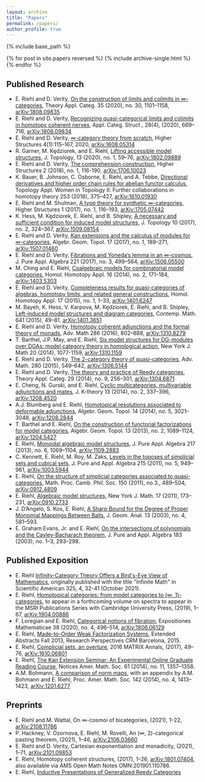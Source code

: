 ```yaml
---
layout: archive
title: "Papers"
permalink: /papers/
author_profile: true
---
```


{% include base_path %}

{% for post in site.papers reversed %}
  {% include archive-single.html %}
{% endfor %}

## Published Research

* E. Riehl and D. Verity, [On the construction of limits and colimits in &infin;-categories](https://emilyriehl.github.io/files/construction.pdf), Theory Appl. Categ. 35 (2020), no. 30, 1101–1158, [arXiv:1808.09835](https://arxiv.org/abs/1808.09835)
* E. Riehl and D. Verity, [Recognizing quasi-categorical limits and colimits in homotopy coherent nerves](https://emilyriehl.github.io/files/recognizing.pdf), Appl. Categ. Struct., 28(4), (2020), 669–716, [arXiv:1808.09834](https://arxiv.org/abs/1808.09834)
* E. Riehl and D. Verity, [&infin;-category theory from scratch](https://emilyriehl.github.io/files/scratch.pdf), Higher Structures 4(1):115–167, 2020, [arXiv:1608.05314](http://arxiv.org/abs/1608.05314)
* R. Garner, M. Kędziorek, and E. Riehl, [Lifting accessible model structures](https://emilyriehl.github.io/files/lifting.pdf), J. Topology, 13 (2020), no. 1, 59–76, [arXiv:1802.09889](https://arxiv.org/abs/1802.09889)
* E. Riehl and D. Verity, [The comprehension construction](https://emilyriehl.github.io/files/comprehension.pdf), Higher Structures 2 (2018), no. 1, 116-190, [arXiv:1706.10023](http://arxiv.org/abs/1706.10023)
* K. Bauer, B. Johnson, C. Osborne, E. Riehl, and A. Tebbe, [Directional derivatives and higher order chain rules for abelian functor calculus](https://emilyriehl.github.io/files/BJORT.pdf), Topology Appl. Women in Topology II: Further collaborations in homotopy theory 253 (2018), 375–427, [arXiv:1610.01930](https://arxiv.org/abs/1610.01930)
* E. Riehl and M. Shulman, [A type theory for synthetic &infin;-categories](https://emilyriehl.github.io/files/synthetic.pdf), Higher Structures 1 (2017), no. 1, 116–193, [arXiv:1705.07442](http://arxiv.org/abs/1705.07442)
* K. Hess, M. Kędziorek, E. Riehl, and B. Shipley, [A necessary and sufficient condition for induced model structures](https://emilyriehl.github.io/files/acyclicity.pdf), J. Topology 10 (2017), no. 2, 324–367, [arXiv:1509.08154](http://arxiv.org/abs/1509.08154)
* E. Riehl and D. Verity, [Kan extensions and the calculus of modules for ∞-categories](https://emilyriehl.github.io/files/equipment.pdf), Algebr. Geom. Topol. 17 (2017), no. 1, 189–271, [arXiv:1507.01460](http://arxiv.org/abs/1507.0146)
* E. Riehl and D. Verity, [Fibrations and Yoneda’s lemma in an ∞-cosmos](https://emilyriehl.github.io/files/yoneda.pdf), J. Pure Appl. Algebra 221 (2017), no. 3, 499–564, [arXiv:1506.05500](http://arxiv.org/abs/1506.05500)
* M. Ching and E. Riehl, [Coalgebraic models for combinatorial model categories](https://emilyriehl.github.io/files/coalgebraic.pdf), Homol. Homotopy Appl. 16 (2014), no. 2, 171–184, [arXiv:1403.5303](http://arxiv.org/abs/1403.5303)
* E. Riehl and D. Verity, [Completeness results for quasi-categories of algebras, homotopy limits, and related general constructions](https://emilyriehl.github.io/files/completeness.pdf), Homol. Homotopy Appl. 17 (2015), no. 1, 1–33, [arXiv:1401.6247](http://arxiv.org/abs/1401.6247)
* M. Bayeh, K. Hess, V. Karpova, M. Kędziorek, E. Riehl, and B. Shipley, [Left-induced model structures and diagram categories](https://emilyriehl.github.io/files/left-induced.pdf), Contemp. Math. 641 (2015), 49–81. [arXiv:1401.3651](http://arxiv.org/abs/1401.3651)
* E. Riehl and D. Verity, [Homotopy coherent adjunctions and the formal theory of monads](https://emilyriehl.github.io/files/adjunctions.pdf), Adv. Math 286 (2016), 802–888, [arXiv:1310.8279](http://arxiv.org/abs/1310.8279)
* T. Barthel, J.P. May, and E. Riehl, [Six model structures for DG-modules over DGAs: model category theory in homological action](https://emilyriehl.github.io/files/six.pdf), New York J. Math 20 (2014), 1077-1159, [arXiv:1310.1159](http://arxiv.org/abs/1310.1159)
* E. Riehl and D. Verity, [The 2-category theory of quasi-categories](https://emilyriehl.github.io/files/foundations.pdf), Adv. Math. 280 (2015), 549–642, [arXiv:1306.5144](http://arxiv.org/abs/1306.5144)
* E. Riehl and D. Verity, [The theory and practice of Reedy categories](https://emilyriehl.github.io/files/reedy.pdf), Theory Appl. Categ. 29 (2014), no. 9, 256–301, [arXiv:1304.6871](http://arxiv.org/abs/1304.6871)
* E. Cheng, N. Gurski, and E. Riehl, [Cyclic multicategories, multivariable adjunctions and mates](https://emilyriehl.github.io/files/mates.pdf), J. K-theory 13 (2014), no. 2, 337–396, [arXiv:1208.4520](http://arxiv.org/abs/1208.4520)
* A.J. Blumberg and E. Riehl, [Homotopical resolutions associated to deformable adjunctions](https://emilyriehl.github.io/files/resolutions.pdf), Algebr. Geom. Topol. 14 (2014), no. 5, 3021–3048, [arXiv:1208.2844](http://arxiv.org/abs/1208.2844)
* T. Barthel and E. Riehl, [On the construction of functorial factorizations for model categories](https://emilyriehl.github.io/files/hmodel.pdf), Algebr. Geom. Topol. 13 (2013), no. 2, 1089–1124, [arXiv:1204.5427](http://arxiv.org/abs/1204.5427)
* E. Riehl, [Monoidal algebraic model structures](https://emilyriehl.github.io/files/monoidal.pdf), J. Pure Appl. Algebra 217 (2013), no. 6, 1069–1104, [arXiv:1109.2883](http://arxiv.org/abs/1109.2883)
* C. Kennett, E. Riehl, M. Roy, M. Zaks, [Levels in the toposes of simplicial sets and cubical sets](https://emilyriehl.github.io/files/levels.pdf), J. Pure and Appl. Algebra 215 (2011), no. 5, 949–961, [arXiv:1003.5944](http://arxiv.org/abs/1003.5944)
* E. Riehl, [On the structure of simplicial categories associated to quasi-categories](https://emilyriehl.github.io/files/necklace.pdf), Math. Proc. Camb. Phil. Soc. 150 (2011), no.3., 489–504, [arXiv:0912.4809](http://arxiv.org/abs/0912.4809)
* E. Riehl, [Algebraic model structures](https://emilyriehl.github.io/files/algebraic.pdf), New York J. Math. 17 (2011), 173–231, [arXiv:0910.2733](http://arxiv.org/abs/0910.2733)
* J. D’Angelo, S. Kos, E. Riehl, [A Sharp Bound for the Degree of Proper Monomial Mappings Between Balls](https://emilyriehl.github.io/files/sharp-bound.pdf), J. Geom. Anal. 13 (2003), no. 4, 581–593.
* E. Graham Evans, Jr. and E. Riehl, [On the intersections of polynomials and the Cayley-Bacharach theorem](https://emilyriehl.github.io/files/cayley-bacharach.pdf), J. Pure and Appl. Algebra 183 (2003), no. 1–3, 293–298.

## Published Exposition
* E. Riehl [Infinity-Category Theory Offers a Bird's-Eye View of Mathematics](https://www.scientificamerican.com/article/infinity-category-theory-offers-a-birds-eye-view-of-mathematics/), originally published with the title "Infinite Math" in Scientific American 325, 4, 32-41 (October 2021).
* E. Riehl, [Homotopical categories: from model categories to (&infin;, 1)-categories](https://emilyriehl.github.io/files/homotopical.pdf), to appear in a forthcoming volume on spectra to appear in the MSRI Publications Series with Cambridge University Press, (2019), 1–67, [arXiv:1904.00886](https://arxiv.org/abs/1904.00886)
* F. Loregian and E. Riehl, [Categorical notions of fibration](https://emilyriehl.github.io/files/fibrations.pdf), Expositiones Mathematicae 38 (2020), no. 4, 496–514, [arXiv:1806.06129](https://arxiv.org/abs/1806.06129)
* E. Riehl, [Made-to-Order Weak Factorization Systems](https://emilyriehl.github.io/files/made-to-order-crm.pdf), Extended Abstracts Fall 2013, Research Perspectives CRM Barcelona, 2015.
* E. Riehl, [Complicial sets, an overture](https://emilyriehl.github.io/files/complicial.pdf), 2016 MATRIX Annals, (2017), 49–76, [arXiv:1610.06801](https://arxiv.org/abs/1610.06801)
* E. Riehl, [The Kan Extension Seminar: An Experimental Online Graduate Reading Course](https://emilyriehl.github.io/files/kan-extension-seminar.pdf), Notices Amer. Math. Soc. 61 (2014), no. 11, 1357–1358.
* A.M. Bohmann, [A comparison of norm maps](https://emilyriehl.github.io/files/norms.pdf), with an appendix by A.M. Bohmann and E. Riehl, Proc. Amer. Math. Soc. 142 (2014), no. 4, 1413–1423, [arXiv:1201.6277](http://arxiv.org/abs/1201.6277)

## Preprints
* E. Riehl and M. Wattal, On &infin;-cosmoi of bicategories, (2021), 1–22, [arXiv:2108.11786](https://arxiv.org/abs/2108.11786)
* P. Hackney, V. Ozornova, E. Riehl, M. Rovelli, An (&infin;, 2)-categorical pasting theorem, (2021), 1–46, [arXiv:2106.03660](https://arxiv.org/abs/2106.03660)
* E. Riehl and D. Verity, Cartesian exponentiation and monadicity, (2021), 1–71, [arXiv:2101.09853](https://arxiv.org/abs/2101.09853)
* E. Riehl, Homotopy coherent structures, (2017), 1–26, [arXiv:1801.07404](https://arxiv.org/abs/1801.07404), also available via AMS Open Math Notes OMN:201901.110786.
* E. Riehl, [Inductive Presentations of Generalized Reedy Categories](https://emilyriehl.github.io/files/generalized-reedy.pdf)
